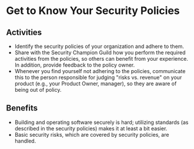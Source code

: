 # Get to Know Your Security Policies

## Activities

- Identify the security policies of your organization and adhere to them.
- Share with the Security Champion Guild how you perform the required activities from the policies, so others can benefit from your experience. In addition, provide feedback to the policy owner.
- Whenever you find yourself not adhering to the policies, communicate this to the person responsible for judging "risks vs. revenue" on your product (e.g., your Product Owner, manager), so they are aware of being out of policy.

## Benefits

- Building and operating software securely is hard; utilizing standards (as described in the security policies) makes it at least a bit easier.
- Basic security risks, which are covered by security policies, are handled.
